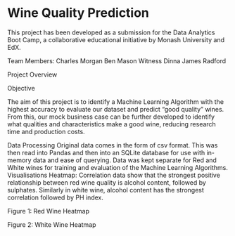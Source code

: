 # Wine Quality Prediction

This project has been developed as a submission for the Data Analytics Boot Camp, a collaborative educational initiative by Monash University and EdX.

Team Members:
Charles Morgan
Ben Mason
Witness Dinna
James Radford

Project Overview

Objective

The aim of this project is to identify a Machine Learning Algorithm with the highest accuracy to evaluate our dataset and predict “good quality” wines. From this, our mock business case can be further developed to identify what qualities and characteristics make a good wine, reducing research time and production costs.

Data Processing 
Original data comes in the form of csv format. This was then read into Pandas and then into an SQLite database for use with in-memory data and ease of querying. Data was kept separate for Red and White wines for training and evaluation of the Machine Learning Algorithms.
Visualisations
Heatmap:
Correlation data show that the strongest positive relationship between red wine quality is alcohol content, followed by sulphates. Similarly in white wine, alcohol content has the strongest correlation followed by PH index. 

 
Figure 1: Red Wine Heatmap


 
Figure 2: White Wine Heatmap
